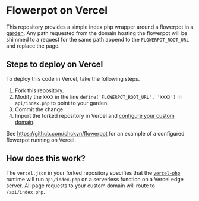 # Flowerpot on Vercel

This repository provides a simple index.php wrapper around a flowerpot
in a [garden](https://hmm.garden/). Any path requested from the domain
hosting the flowerpot will be shimmed to a request for the same path append
to the `FLOWERPOT_ROOT_URL` and replace the page.

## Steps to deploy on Vercel

To deploy this code in Vercel, take the following steps.

1. Fork this repository.
1. Modify the `XXXX` in the line `define('FLOWERPOT_ROOT_URL', 'XXXX')` in `api/index.php` to point to your garden.
1. Commit the change.
1. Import the forked repository in Vercel and [configure your custom domain](https://vercel.com/docs/custom-domains#).

See https://github.com/chckyn/flowerpot for an example of a configured flowerpot running on Vercel.

## How does this work?

The `vercel.json` in your forked repository specifies that the [`vercel-php`](https://github.com/juicyfx/vercel-php)
runtime will run `api/index.php` on a serverless function on a Vercel edge
server. All page requests to your custom domain will route to `/api/index.php`.



